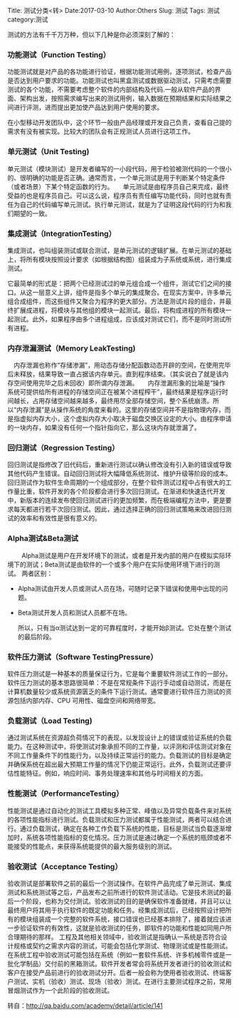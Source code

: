 Title: 测试分类<转>
Date:2017-03-10
Author:Others
Slug: 测试
Tags: 测试
category:测试

测试的方法有千千万万种，但以下几种是你必须深刻了解的：

### 功能测试（Function Testing）

  功能测试就是对产品的各功能进行验证，根据功能测试用例，逐项测试，检查产品是否达到用户要求的功能。功能测试也叫黑盒测试或数据驱动测试，只需考虑需要测试的各个功能，不需要考虑整个软件的内部结构及代码.一般从软件产品的界面、架构出发，按照需求编写出来的测试用例，输入数据在预期结果和实际结果之间进行评测，进而提出更加使产品达到用户使用的要求。

在小型移动开发团队中，这个环节一般由产品经理或开发自己负责，查看自己提的需求有没有被实现。比较大的团队会有正规测试人员进行这项工作。
 
### 单元测试（Unit Testing)

  单元测试（模块测试）是开发者编写的一小段代码，用于检验被测代码的一个很小的、很明确的功能是否正确。通常而言，一个单元测试是用于判断某个特定条件（或者场景）下某个特定函数的行为。
　
  单元测试是由程序员自己来完成，最终受益的也是程序员自己。可以这么说，程序员有责任编写功能代码，同时也就有责任为自己的代码编写单元测试。执行单元测试，就是为了证明这段代码的行为和我们期望的一致。
 
### 集成测试（IntegrationTesting）

  集成测试，也叫组装测试或联合测试，是单元测试的逻辑扩展。在单元测试的基础上，将所有模块按照设计要求（如根据结构图）组装成为子系统或系统，进行集成测试。

  它最简单的形式是：把两个已经测试过的单元组合成一个组件，测试它们之间的接口。从这一层意义上讲，组件是指多个单元的集成聚合。在现实方案中，许多单元组合成组件，而这些组件又聚合为程序的更大部分。方法是测试片段的组合，并最终扩展成进程，将模块与其他组的模块一起测试。最后，将构成进程的所有模块一起测试。此外，如果程序由多个进程组成，应该成对测试它们，而不是同时测试所有进程。
 
### 内存泄漏测试（Memory LeakTesting)
　内存泄漏也称作“存储渗漏”，用动态存储分配函数动态开辟的空间，在使用完毕后未释放，结果导致一直占据该内存单元。直到程序结束。（其实说白了就是该内存空间使用完毕之后未回收）即所谓内存泄漏。
　
  内存泄漏形象的比喻是“操作系统可提供给所有进程的存储空间正在被某个进程榨干”，最终结果是程序运行时间越长，占用存储空间越来越多，最终用尽全部存储空间，整个系统崩溃。所以“内存泄漏”是从操作系统的角度来看的。这里的存储空间并不是指物理内存，而是指虚拟内存大小，这个虚拟内存大小取决于磁盘交换区设定的大小。由程序申请的一块内存，如果没有任何一个指针指向它，那么这块内存就泄漏了。
 
### 回归测试（Regression Testing）

  回归测试是指修改了旧代码后，重新进行测试以确认修改没有引入新的错误或导致其他代码产生错误。自动回归测试将大幅降低系统测试、维护升级等阶段的成本。回归测试作为软件生命周期的一个组成部分，在整个软件测试过程中占有很大的工作量比重，软件开发的各个阶段都会进行多次回归测试。在渐进和快速迭代开发中，新版本的连续发布使回归测试进行的更加频繁，而在极端编程方法中，更是要求每天都进行若干次回归测试。因此，通过选择正确的回归测试策略来改进回归测试的效率和有效性是很有意义的。
 
### Alpha测试&Beta测试
　　
  Alpha测试是用户在开发环境下的测试，或者是开发内部的用户在模拟实际环境下的测试；Beta测试是由软件的一个或多个用户在实际使用环境下进行的测试。
两者区别：

* Alpha测试由开发人员或测试人员在场，可随时记录下错误和使用中出现的问题。
* Beta测试开发人员和测试人员都不在场。

  所以，只有当α测试达到一定的可靠程度时，才能开始β测试。它处在整个测试的最后阶段。
 
### 软件压力测试（Software TestingPressure）

  软件压力测试是一种基本的质量保证行为，它是每个重要软件测试工作的一部分。软件压力测试的基本思路很简单：不是在常规条件下运行手动或自动测试，而是在计算机数量较少或系统资源匮乏的条件下运行测试。通常要进行软件压力测试的资源包括内部内存、CPU 可用性、磁盘空间和网络带宽。
 
### 负载测试（Load Testing)

  通过测试系统在资源超负荷情况下的表现，以发现设计上的错误或验证系统的负载能力。在这种测试中，将使测试对象承担不同的工作量，以评测和评估测试对象在不同工作量条件下的性能行为，以及持续正常运行的能力。负载测试的目标是确定并确保系统在超出最大预期工作量的情况下仍能正常运行。此外，负载测试还要评估性能特征。例如，响应时间、事务处理速率和其他与时间相关的方面。
 
### 性能测试（PerformanceTesting）

  性能测试是通过自动化的测试工具模拟多种正常、峰值以及异常负载条件来对系统的各项性能指标进行测试。负载测试和压力测试都属于性能测试，两者可以结合进行。通过负载测试，确定在各种工作负载下系统的性能，目标是测试当负载逐渐增加时，系统各项性能指标的变化情况。压力测试是通过确定一个系统的瓶颈或者不能接受的性能点，来获得系统能提供的最大服务级别的测试。
 
### 验收测试（Acceptance Testing）

  验收测试是部署软件之前的最后一个测试操作。在软件产品完成了单元测试、集成测试和系统测试等之后，产品发布之前所进行的软件测试活动。它是技术测试的最后一个阶段，也称为交付测试。验收测试的目的是确保软件准备就绪，并且可以让最终用户将其用于执行软件的既定功能和任务。经集成测试后，已经按照设计把所有的模块组装成一个完整的软件系统，接口错误也已经基本排除了，接着就应该进一步验证软件的有效性，这就是验收测试的任务，即软件的功能和性能如同用户所合理期待的那样。
  工程及其他相关领域中，验收测试是指确认一系统是否符合设计规格或契约之需求内容的测试，可能会包括化学测试、物理测试或是性能测试。在系统工程中验收测试可能包括在系统（例如一套软件系统、许多机械零件或是一批化学制品）交付前的黑箱测试。软件开发者常会将系统开发者进行的验收测试和客户在接受产品前进行的验收测试分开。后者一般会称为使用者验收测试、终端客户测试、实机（验收）测试、现场（验收）测试。在进行主要测试程序之前，常用冒烟测试作为一个此阶段的验收测试。

转自：http://qa.baidu.com/academy/detail/article/141
